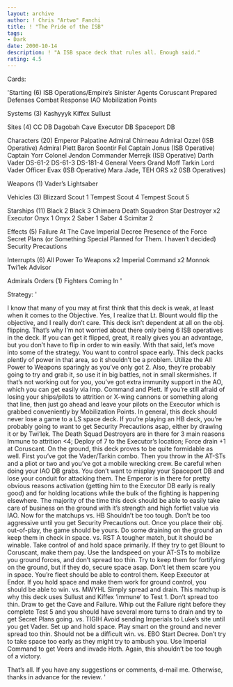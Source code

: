 ```yaml
---
layout: archive
author: ! Chris "Artwo" Fanchi
title: ! "The Pride of the ISB"
tags:
- Dark
date: 2000-10-14
description: ! "A ISB space deck that rules all. Enough said."
rating: 4.5
---
```

Cards: 

'Starting (6)
ISB Operations/Empire’s Sinister Agents
Coruscant
Prepared Defenses
Combat Response
IAO
Mobilization Points

Systems (3)
Kashyyyk
Kiffex
Sullust

Sites (4)
CC DB
Dagobah Cave
Executor DB
Spaceport DB

Characters (20)
Emperor Palpatine
Admiral Chirneau
Admiral Ozzel (ISB Operative)
Admiral Piett
Baron Soontir Fel
Captain Jonus (ISB Operative)
Captain Yorr
Colonel Jendon
Commander Merrejk (ISB Operative)
Darth Vader
DS-61-2
DS-61-3
DS-181-4
General Veers
Grand Moff Tarkin
Lord Vader
Officer Evax (ISB Operative)
Mara Jade, TEH
ORS x2 (ISB Operatives)

Weapons (1)
Vader’s Lightsaber

Vehicles (3)
Blizzard Scout 1
Tempest Scout 4
Tempest Scout 5

Starships (11)
Black 2
Black 3
Chimaera
Death Squadron Star Destroyer x2
Executor
Onyx 1
Onyx 2
Saber 1
Saber 4
Scimitar 2

Effects (5)
Failure At The Cave
Imperial Decree
Presence of the Force
Secret Plans (or Something Special Planned for Them. I haven’t decided)
Security Precautions

Interrupts (6)
All Power To Weapons x2
Imperial Command x2
Monnok
Twi’lek Advisor

Admirals Orders (1)
Fighters Coming In '

Strategy: '

I know that many of you may at first think that this deck is weak, at least when it comes to the Objective. Yes, I realize that Lt. Blount would flip the objective, and I really don’t care. This deck isn’t dependent at all on the obj. flipping. That’s why I’m not worried about there only being 6 ISB operatives in the deck. If you can get it flipped, great, it really gives you an advantage, but you don’t have to flip in order to win easily.
With that said, let’s move into some of the strategy. You want to control space early. This deck packs plently of power in that area, so it shouldn’t be a problem. Utilize the All Power to Weapons sparingly as you’ve only got 2. Also, they’re probably going to try and grab it, so use it in big battles, not in small skermishes. If that’s not working out for you, you’ve got extra immunity support in the AO, which you can get easily via Imp. Command and Piett. If you’re still afraid of losing your ships/pilots to attrition or X-wing cannons or something along that line, then just go ahead and leave your pilots on the Executor which is grabbed conveniently by Mobilization Points. In general, this deck should never lose a game to a LS space deck. If you’re playing an HB deck, you’re probably going to want to get Security Precautions asap, either by drawing it or by Twi’lek. The Death Squad Destroyers are in there for 3 main reasons Immune to attrition <4; Deploy of 7 to the Executor’s location; Force drain +1 at Coruscant.
On the ground, this deck proves to be quite formidable as well. First you’ve got the Vader/Tarkin combo. Then you throw in the AT-STs and a pliot or two and you’ve got a mobile wrecking crew. Be careful when doing your IAO DB grabs. You don’t want to misplay your Spaceport DB and lose your conduit for attacking them. The Emperor is in there for pretty obvious reasons activation (getting him to the Executor DB early is really good) and for holding locations while the bulk of the fighting is happening elsewhere. The majority of the time this deck should be able to easily take care of business on the ground with it’s strength and high forfiet value via IAO.
Now for the matchups
vs. HB
Shouldn’t be too tough. Don’t be too aggressive until you get Security Precautions out. Once you place their obj. out-of-play, the game should be yours. Do some draining on the ground an keep them in check in space.
vs. RST
A tougher match, but it should be winable. Take control of and hold space primarily. If they try to get Blount to Coruscant, make them pay. Use the landspeed on your AT-STs to mobilize you ground forces, and don’t spread too thin. Try to keep them for fortifying on the ground, but if they do, secure space asap. Don’t let them scare you in space. You’re fleet should be able to control them. Keep Executor at Endor. If you hold space and make them work for ground control, you should be able to win.
vs. MWYHL
Simply spread and drain. This matchup is why this deck uses Sullust and Kiffex ’immune’ to Test 1. Don’t spread too thin. Draw to get the Cave and Failure. Whip out the Failure right before they complete Test 5 and you should have several more turns to drain and try to get Secret Plans going.
vs. TIGIH
Avoid sending Imperials to Luke’s site until you get Vader. Set up and hold space. Play smart on the ground and never spread too thin. Should not be a difficult win.
vs. EBO
Start Decree. Don’t try to take space too early as they might try to ambush you. Use Imperial Command to get Veers and invade Hoth. Again, this shouldn’t be too tough of a victory.

That’s all. If you have any suggestions or comments, d-mail me. Otherwise, thanks in advance for the review. '